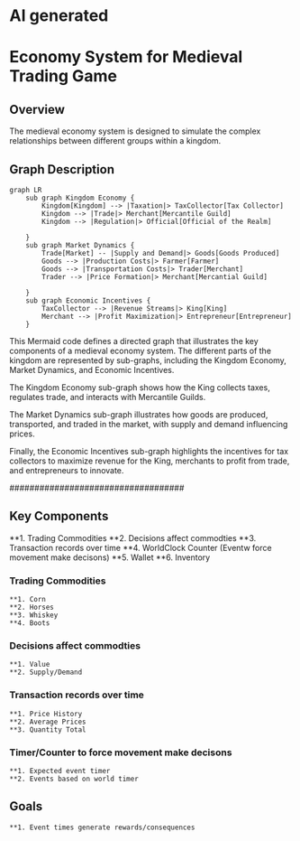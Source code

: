 # AI generated

# Economy System for Medieval Trading Game

## Overview

The medieval economy system is designed to simulate the complex relationships between different groups within a kingdom.

## Graph Description

```mermaid
graph LR
    sub graph Kingdom Economy {
        Kingdom[Kingdom] --> |Taxation|> TaxCollector[Tax Collector]
        Kingdom --> |Trade|> Merchant[Mercantile Guild]
        Kingdom --> |Regulation|> Official[Official of the Realm]

    }
    sub graph Market Dynamics {
        Trade[Market] -- |Supply and Demand|> Goods[Goods Produced]
        Goods --> |Production Costs|> Farmer[Farmer]
        Goods --> |Transportation Costs|> Trader[Merchant]
        Trader --> |Price Formation|> Merchant[Mercantial Guild]

    }
    sub graph Economic Incentives {
        TaxCollector --> |Revenue Streams|> King[King]
        Merchant --> |Profit Maximization|> Entrepreneur[Entrepreneur]
    }

```

This Mermaid code defines a directed graph that illustrates the key components of a medieval economy system. The different parts of the kingdom are represented by sub-graphs, including the Kingdom Economy, Market Dynamics, and Economic Incentives.

The Kingdom Economy sub-graph shows how the King collects taxes, regulates trade, and interacts with Mercantile Guilds.

The Market Dynamics sub-graph illustrates how goods are produced, transported, and traded in the market, with supply and demand influencing prices.

Finally, the Economic Incentives sub-graph highlights the incentives for tax collectors to maximize revenue for the King, merchants to profit from trade, and entrepreneurs to innovate.


###################################


## 
## Key Components
 
 **1. Trading Commodities
 **2. Decisions affect commodties
 **3. Transaction records over time
 **4. WorldClock Counter (Eventw force movement make decisons)
 **5. Wallet
 **6. Inventory

### Trading Commodities
    **1. Corn
    **2. Horses
    **3. Whiskey
    **4. Boots
### Decisions affect commodties
    **1. Value
    **2. Supply/Demand
### Transaction records over time
    **1. Price History
    **2. Average Prices
    **3. Quantity Total
### Timer/Counter to force movement make decisons
    **1. Expected event timer
    **2. Events based on world timer

## Goals
    **1. Event times generate rewards/consequences